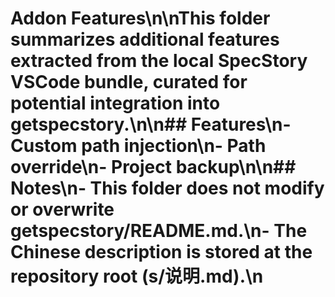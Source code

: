 # Addon Features\n\nThis folder summarizes additional features extracted from the local SpecStory VSCode bundle, curated for potential integration into getspecstory.\n\n## Features\n- Custom path injection\n- Path override\n- Project backup\n\n## Notes\n- This folder does not modify or overwrite getspecstory/README.md.\n- The Chinese description is stored at the repository root (s/说明.md).\n
